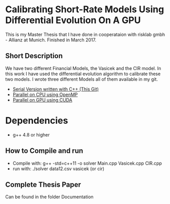# Calibrating Short-Rate Models Using Differential Evolution On A GPU


This is my Master Thesis that I have done in cooperataion with risklab gmbh - Allianz at Munich. 
Finished in March 2017.

## Short Description

We have two different Financial Models, the Vasicek and the CIR model. In this work I have used the differential evolution algorithm to calibrate these two models. I wrote three different Models all of them available in my git. 
* [Serial Version written with C++ (This Git)](https://github.com/Afshinzkh/Thesis) 
* [Parallel on CPU using OpenMP](https://github.com/Afshinzkh/DEonCPUParallel)
* [Parallel on GPU using CUDA](https://github.com/Afshinzkh/DifferentialEvolutionGPU)



# Dependencies
* g++ 4.8 or higher

## How to Compile and run
* Compile with: 	g++ -std=c++11 -o solver Main.cpp Vasicek.cpp CIR.cpp
* run     with:		./solver data12.csv vasicek (or cir)

## Complete Thesis Paper
Can be found in the folder Documentation

